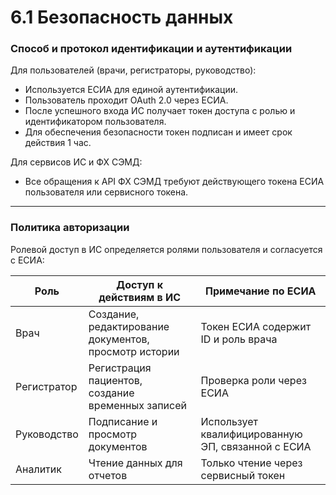 # 6.1 Безопасность данных

### Способ и протокол идентификации и аутентификации

Для пользователей (врачи, регистраторы, руководство):

* Используется ЕСИА для единой аутентификации.
* Пользователь проходит OAuth 2.0  через ЕСИА.
* После успешного входа ИС получает токен доступа с ролью и идентификатором пользователя.
* Для обеспечения безопасности токен подписан и имеет срок действия 1 час.

Для сервисов ИС и ФХ СЭМД:

* Все обращения к API ФХ СЭМД требуют действующего токена ЕСИА пользователя или сервисного токена.

***

### Политика авторизации

Ролевой доступ в ИС определяется ролями пользователя и согласуется с ЕСИА:

| Роль        | Доступ к действиям в ИС                               | Примечание по ЕСИА                                |
| ----------- | ----------------------------------------------------- | ------------------------------------------------- |
| Врач        | Создание, редактирование документов, просмотр истории | Токен ЕСИА содержит ID и роль врача               |
| Регистратор | Регистрация пациентов, создание временных записей     | Проверка роли через ЕСИА                          |
| Руководство | Подписание и просмотр документов                      | Использует квалифицированную ЭП, связанной с ЕСИА |
| Аналитик    | Чтение данных для отчетов                             | Только чтение через сервисный токен               |



